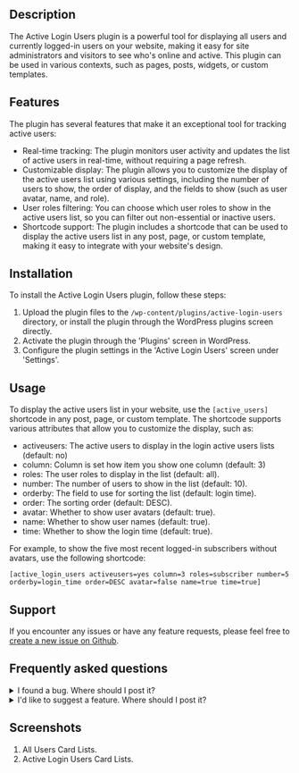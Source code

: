 ## Description

The Active Login Users plugin is a powerful tool for displaying all users and currently logged-in users on your website, making it easy for site administrators and visitors to see who's online and active. This plugin can be used in various contexts, such as pages, posts, widgets, or custom templates.

## Features
The plugin has several features that make it an exceptional tool for tracking active users:

* Real-time tracking: The plugin monitors user activity and updates the list of active users in real-time, without requiring a page refresh.
* Customizable display: The plugin allows you to customize the display of the active users list using various settings, including the number of users to show, the order of display, and the fields to show (such as user avatar, name, and role).
* User roles filtering: You can choose which user roles to show in the active users list, so you can filter out non-essential or inactive users.
* Shortcode support: The plugin includes a shortcode that can be used to display the active users list in any post, page, or custom template, making it easy to integrate with your website's design.

## Installation
To install the Active Login Users plugin, follow these steps:

1. Upload the plugin files to the `/wp-content/plugins/active-login-users` directory, or install the plugin through the WordPress plugins screen directly.
2. Activate the plugin through the 'Plugins' screen in WordPress.
3. Configure the plugin settings in the 'Active Login Users' screen under 'Settings'.

## Usage
To display the active users list in your website, use the `[active_users]` shortcode in any post, page, or custom template. The shortcode supports various attributes that allow you to customize the display, such as:

* activeusers: The active users to display in the login active users lists (default: no)
* column: Column is set how item you show one column (default: 3)
* roles: The user roles to display in the list (default: all).
* number: The number of users to show in the list (default: 10).
* orderby: The field to use for sorting the list (default: login time).
* order: The sorting order (default: DESC).
* avatar: Whether to show user avatars (default: true).
* name: Whether to show user names (default: true).
* time: Whether to show the login time (default: true).

For example, to show the five most recent logged-in subscribers without avatars, use the following shortcode:

`[active_login_users activeusers=yes column=3 roles=subscriber number=5 orderby=login_time order=DESC avatar=false name=true time=true]`

## Support
If you encounter any issues or have any feature requests, please feel free to [create a new issue on Github](https://github.com/sumanengbd/active-login-users).

## Frequently asked questions
<details>
<summary>I found a bug. Where should I post it?</summary>

Please use the issues section in the [GitHub-Repository](https://github.com/sumanengbd/active-login-users/issues).

I will most likely not maintain the forum support forum on wordpress.org. Anyway, other users might have an answer for you, so it's worth a shot.
</details>

<details>
<summary>I'd like to suggest a feature. Where should I post it?</summary>

Please post an issue in the [GitHub-Repository](https://github.com/sumanengbd/active-login-users/issues)
</details>

## Screenshots
1. All Users Card Lists.
2. Active Login Users Card Lists.
